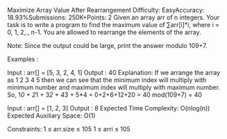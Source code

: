 Maximize Array Value After Rearrangement
Difficulty: EasyAccuracy: 18.93%Submissions: 250K+Points: 2
Given an array arr of n integers. Your task is to write a program to find the maximum value of ∑arr[i]*i, where i = 0, 1, 2,., n-1. You are allowed to rearrange the elements of the array.

Note: Since the output could be large, print the answer modulo 109+7.

Examples :

Input : arr[] = [5, 3, 2, 4, 1]
Output : 40
Explanation: If we arrange the array as 1 2 3 4 5 then we can see that the minimum index will multiply with minimum number and maximum index will multiply with maximum number. So, 1*0 + 2*1 + 3*2 + 4*3 + 5*4 = 0+2+6+12+20 = 40 mod(109+7) = 40

Input : arr[] = [1, 2, 3]
Output : 8
Expected Time Complexity: O(nlog(n))
Expected Auxiliary Space: O(1)

Constraints:
1 ≤ arr.size ≤ 105
1 ≤ arri ≤ 105